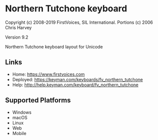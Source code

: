 Northern Tutchone keyboard
======================

Copyright (c) 2008-2019 FirstVoices, SIL International. Portions (c) 2006 Chris Harvey

Version 9.2

Northern Tutchone keyboard layout for Unicode

Links
-----

 * Home:     <https://www.firstvoices.com>
 * Deployed: <https://keyman.com/keyboards/fv_northern_tutchone>
 * Help:     <http://help.keyman.com/keyboard/fv_northern_tutchone>
 
Supported Platforms
-------------------

 * Windows
 * macOS
 * Linux
 * Web
 * Mobile

